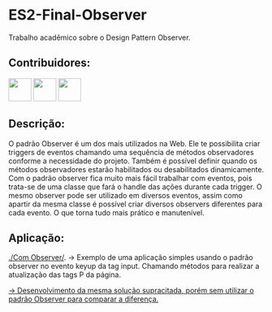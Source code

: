 # ES2-Final-Observer
Trabalho acadêmico sobre o Design Pattern Observer.

## Contribuidores:
<div>
<img src="https://github.com/GabrielCosta-Abap.png" width="45" height="45" style="max-width: 100%; display: inline-block;">
<img src="https://github.com/fantinels.png" width="45" height="45" style="max-width: 100%;">
<img src="https://github.com/Gabrielenfcunha.png" width="45" height="45" style="max-width: 100%;">
</div>

## Descrição:
O padrão Observer é um dos mais utilizados na Web. Ele te possibilita criar triggers de eventos chamando uma sequência de métodos observadores conforme a necessidade do projeto.
Também é possível definir quando os métodos observadores estarão habilitados ou desabilitados dinamicamente. Com o padrão observer fica muito mais fácil trabalhar com eventos, pois trata-se de uma classe que fará o handle das ações durante cada trigger. O mesmo observer pode ser utilizado em diversos eventos, assim como apartir da mesma classe é possível criar diversos observers diferentes para cada evento. O que torna tudo mais prático e manutenível. 

## Aplicação:
<a href="https://github.com/GabrielCosta-Abap/ES2-Final-Observer/tree/main/Com%20observer">./Com Observer/</a>. → Exemplo de uma aplicação simples usando o padrão observer no evento keyup da tag input. Chamando métodos para realizar a atualização das tags P da página.

<a href="https://github.com/GabrielCosta-Abap/ES2-Final-Observer/tree/main/Sem%20observer"> → Desenvolvimento da mesma solução supracitada, porém sem utilizar o padrão Observer para comparar a diferença.
